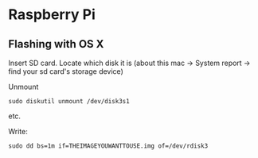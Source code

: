 # Raspberry Pi

## Flashing with OS X

Insert SD card. Locate which disk it is (about this mac -> System report -> find your sd card's storage device)

Unmount

    sudo diskutil unmount /dev/disk3s1
  
etc.

Write:

    sudo dd bs=1m if=THEIMAGEYOUWANTTOUSE.img of=/dev/rdisk3
